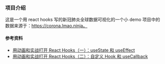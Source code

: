 ### 项目介绍

这是一个用 react hooks 写的新冠肺炎全球数据可视化的一个小 demo
项目中的数据来源于：https://corona.lmao.ninja。

#### 参考资料

- [用动画和实战打开 React Hooks（一）：useState 和 useEffect](https://tuture.co/2020/04/08/870a7b7/)
- [用动画和实战打开 React Hooks（二）：自定义 Hook 和 useCallback](https://mp.weixin.qq.com/s/k9tJkNvgq6Zz7zB7mXsPBQ)
